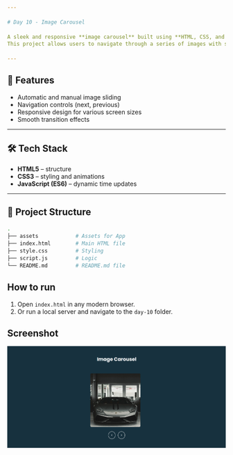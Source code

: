 ```yaml
---

# Day 10 - Image Carousel

A sleek and responsive **image carousel** built using **HTML, CSS, and JavaScript**.
This project allows users to navigate through a series of images with smooth transitions and controls.

---
```


## 🚀 Features
- Automatic and manual image sliding
- Navigation controls (next, previous)
- Responsive design for various screen sizes
- Smooth transition effects
---

## 🛠️ Tech Stack
- **HTML5** – structure  
- **CSS3** – styling and animations  
- **JavaScript (ES6)** – dynamic time updates  

---

## 📂 Project Structure
```bash
.
├── assets            # Assets for App
├── index.html        # Main HTML file
├── style.css         # Styling
├── script.js         # Logic
└── README.md         # README.md file

```
## How to run
1. Open `index.html` in any modern browser.  
2. Or run a local server and navigate to the `day-10` folder.  

## Screenshot
![Day 10 Screenshot](./assets/day-10.png)
